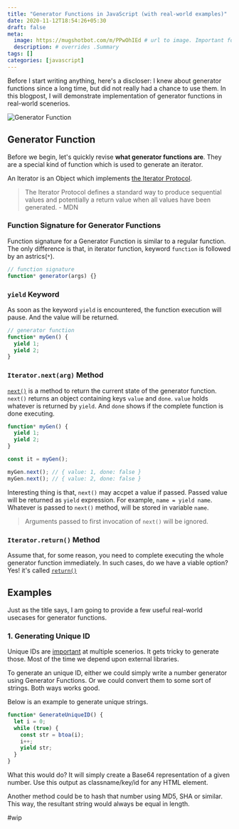 ```yaml
---
title: "Generator Functions in JavaScript (with real-world examples)"
date: 2020-11-12T18:54:26+05:30
draft: false
meta:
  image: https://mugshotbot.com/m/PPwOhIEd # url to image. Important for blog listing and seo
  description: # overrides .Summary
tags: []
categories: [javascript]
---
```


Before I start writing anything, here's a discloser: I knew about generator
functions since a long time, but did not really had a chance to use them. In
this blogpost, I will demonstrate implementation of generator functions in
real-world scenerios.

![Generator Function](https://i.ibb.co/QJqYYBn/f76eef870144.png)

## Generator Function

Before we begin, let's quickly revise **what generator functions are**. They are
a special kind of function which is used to generate an iterator.

An Iterator is an Object which implements [the Iterator Protocol](https://developer.mozilla.org/en-US/docs/Web/JavaScript/Reference/Iteration_protocols#The_iterator_protocol).

> The Iterator Protocol defines a standard way to produce sequential values and
> potentially a return value when all values have been generated.
> \- MDN

### Function Signature for Generator Functions

Function signature for a Generator Function is similar to a regular function.
The only difference is that, in iterator function, keyword `function` is
followed by an astrics(`*`).

```javascript
// function signature
function* generator(args) {}
```

### `yield` Keyword

As soon as the keyword `yield` is encountered, the function execution will
pause. And the value will be returned.

```javascript
// generator function
function* myGen() {
  yield 1;
  yield 2;
}
```

### `Iterator.next(arg)` Method

[`next()`](https://developer.mozilla.org/en-US/docs/Web/JavaScript/Reference/Global_Objects/Generator/next)
is a method to return the current state of the generator function.
`next()` returns an object containing keys `value` and `done`. `value` holds
whatever is returned by `yield`. And `done` shows if the complete function is
done executing.

```javascript
function* myGen() {
  yield 1;
  yield 2;
}

const it = myGen();

myGen.next(); // { value: 1, done: false }
myGen.next(); // { value: 2, done: false }
```

Interesting thing is that, `next()` may accpet a value if passed. Passed value
will be returned as `yield` expression. For example, `name = yield name`.
Whatever is passed to `next()` method, will be stored in variable `name`.

> Arguments passed to first invocation of `next()` will be ignored.

### `Iterator.return()` Method

Assume that, for some reason, you need to complete executing the whole generator
function immediately. In such cases, do we have a viable option? Yes! it's
called [`return()`](#)

## Examples

Just as the title says, I am going to provide a few useful real-world usecases
for generator functions.

### 1. Generating Unique ID

Unique IDs are [important]() at multiple scenerios. It gets tricky to generate
those. Most of the time we depend upon external libraries.

To generate an unique ID, either we could simply write a number generator using
Generator Functions. Or we could convert them to some sort of strings. Both ways
works good.

Below is an example to generate unique strings.

```javascript
function* GenerateUniqueID() {
  let i = 0;
  while (true) {
    const str = btoa(i);
    i++;
    yield str;
  }
}
```

What this would do? It will simply create a Base64 representation of a given
number. Use this output as classname/key/id for any HTML element.

Another method could be to hash that number using MD5, SHA or similar. This way,
the resultant string would always be equal in length.

#wip
